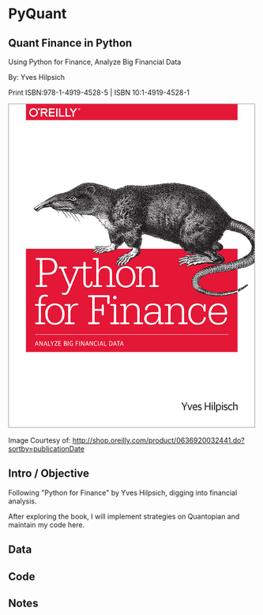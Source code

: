# PyQuant
## Quant Finance in Python

Using Python for Finance, Analyze Big Financial Data

By:  Yves Hilpsich

Print ISBN:978-1-4919-4528-5 | ISBN 10:1-4919-4528-1

![picture](img/PyforFinance.jpg)

Image Courtesy of:  http://shop.oreilly.com/product/0636920032441.do?sortby=publicationDate

## Intro / Objective
Following "Python for Finance" by Yves Hilpsich, digging into financial analysis.

After exploring the book, I will implement strategies on Quantopian and maintain
my code here.

##  Data


##  Code  




##  Notes
